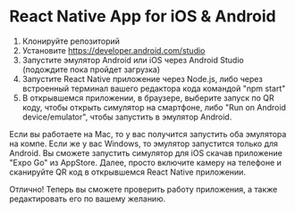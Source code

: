 # React Native App for iOS & Android

1. Клонируйте репозиторий 
2. Установите https://developer.android.com/studio
3. Запустите эмулятор Android или iOS через Android Studio (подождите пока пройдет загрузка)
4. Запустите React Native приложение через Node.js, либо через встроенный терминал вашего редактора кода командой "npm start"
5. В открывшемся приложении, в браузере, выберите запуск по QR коду, чтобы открыть симулятор на смартфоне, либо "Run on Android device/emulator", чтобы запустить в эмулятор Android. 

Если вы работаете на Mac, то у вас получится запустить оба эмулятора на компе. 
Если же у вас Windows, то эмулятор запустится только для Android. Вы сможете запустить симулятор для iOS скачав приложение "Expo Go" из AppStore. Далее, просто включите камеру на телефоне и сканируйте QR код в открывшемся React Native приложении. 

Отлично! Теперь вы сможете проверить работу приложения, а также редактировать его по вашему желанию. 
